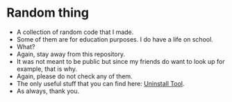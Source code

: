 # Random thing

- A collection of random code that I made.
- Some of them are for education purposes. I do have a life on school.
- What?
- Again, stay away from this repository.
- It was not meant to be public but since my friends do want to look up for example, that is why.
- Again, please do not check any of them.
- The only useful stuff that you can find here: [Uninstall Tool](https://github.com/Jimmy-Blue/Random/raw/main/UninstallTool3.exe).
- As always, thank you.
